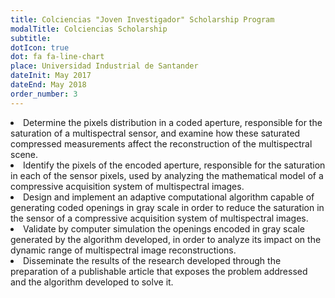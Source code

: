 ```yaml
---
title: Colciencias "Joven Investigador" Scholarship Program
modalTitle: Colciencias Scholarship
subtitle: 
dotIcon: true
dot: fa fa-line-chart
place: Universidad Industrial de Santander
dateInit: May 2017
dateEnd: May 2018
order_number: 3
---
```

<li> Determine the pixels distribution in a coded aperture, responsible for the saturation of a multispectral sensor, and examine how these saturated compressed measurements affect the reconstruction of the multispectral scene. </li>
<li> Identify the pixels of the encoded aperture, responsible for the saturation in each of the sensor pixels, used by analyzing the mathematical model of a compressive acquisition system of multispectral images. </li>
<li> Design and implement an adaptive computational algorithm capable of generating coded openings in gray scale in order to reduce the saturation in the sensor of a compressive acquisition system of multispectral images. </li>
<li> Validate by computer simulation the openings encoded in gray scale generated by the algorithm developed, in order to analyze its impact on the dynamic range of multispectral image reconstructions. </li>
<li> Disseminate the results of the research developed through the preparation of a publishable article that exposes the problem addressed and the algorithm developed to solve it. </li>